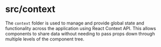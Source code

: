 # src/context

The `context` folder is used to manage and provide global state and functionality across the application using React Context API. This allows components to share data without needing to pass props down through multiple levels of the component tree.
